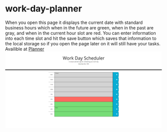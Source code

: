 # work-day-planner
When you open this page it displays the current date with standard business hours which when in the future are green, when in the past are gray, and when in the current hour slot are red. You can enter information into each time slot and hit the save button which saves that information to the local storage so if you open the page later on it will still have your tasks. 
Availible at [Planner](https://marshallb98.github.io/work-day-planner/)
<img src="planner.png"
     alt="planner front page"
     style="float: left; margin-right: 10px;" />